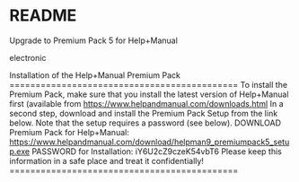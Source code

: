 # README



Upgrade to Premium Pack 5 for Help+Manual

electronic

Installation of the Help+Manual Premium Pack ============================================ To install the Premium Pack, make sure that you install the latest version of Help+Manual first (available from https://www.helpandmanual.com/downloads.html In a second step, download and install the Premium Pack Setup from the link below. Note that the setup requires a password (see below). DOWNLOAD Premium Pack for Help+Manual: https://www.helpandmanual.com/download/helpman9_premiumpack5_setup.exe PASSWORD for Installation: iY6U2cZ9czeK54vbT6 Please keep this information in a safe place and treat it confidentially! ============================================

 

